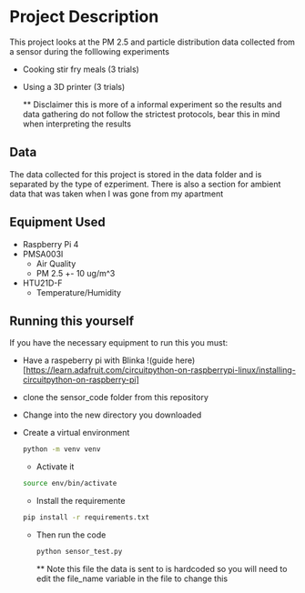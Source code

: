 # Project Description

This project looks at the PM 2.5 and particle distribution data collected from a sensor during the folllowing experiments
- Cooking stir fry meals (3 trials)
- Using a 3D printer (3 trials)

  ** Disclaimer this is more of a informal experiment so the results and data gathering do not follow the strictest protocols, bear this in mind when interpreting the results


## Data 

The data collected for this project is stored in the data folder and is separated by the type of ezperiment. There is also a section for ambient data that was taken when I was gone from my apartment 

## Equipment Used

- Raspberry Pi 4
- PMSA003I
  - Air Quality
  - PM 2.5 +- 10 ug/m^3
- HTU21D-F 
  - Temperature/Humidity

## Running this yourself

If you have the necessary equipment to run this you must:
- Have a raspeberry pi with Blinka !(guide here)[https://learn.adafruit.com/circuitpython-on-raspberrypi-linux/installing-circuitpython-on-raspberry-pi]
- clone the sensor_code folder from this repository
- Change into the new directory you downloaded
- Create a virtual environment
  ```bash
  python -m venv venv
  ```
  - Activate it
  ```bash
  source env/bin/activate
  ```
  - Install the requiremente
  ```bash
  pip install -r requirements.txt
  ```

  - Then run the code
    ```bash
    python sensor_test.py
    ```

    ** Note this file the data is sent to is hardcoded so you will need to edit the file_name variable in the file to change this
  

